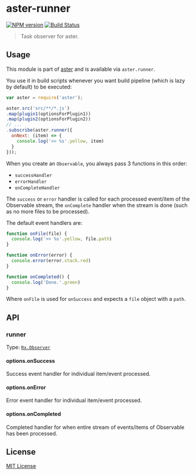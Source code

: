 # aster-runner
[![NPM version][npm-image]][npm-url]
[![Build Status][travis-image]][travis-url]

> Task observer for aster.

## Usage

This module is part of [aster](https://npmjs.org/package/aster) and is available via `aster.runner`.

You use it in build scripts whenever you want build pipeline (which is lazy by default) to be executed:

```javascript
var aster = require('aster');

aster.src('src/**/*.js')
.map(plugin1(optionsForPlugin1))
.map(plugin2(optionsForPlugin2))
// ...
.subscribe(aster.runner({
  onNext: (item) => {
    console.log('>> %s'.yellow, item)
  }
}));
```

When you create an `Observable`, you always pass 3 functions in this order:
- `successHandler`
- `errorHandler`
- `onCompleteHandler`

The `success` or `error` handler is called for each processed event/item of the Observable stream, the `onComplete` handler when the stream is done (such as no more files to be processed).

The default event handlers are:

```js
function onFile(file) {
  console.log('>> %s'.yellow, file.path)
}

function onError(error) {
  console.error(error.stack.red)
}

function onCompleted() {
  console.log('Done.'.green)
}
```

Where `onFile` is used for `onSuccess` and expects a `file` object with a `path`.

## API

### runner
Type: [`Rx.Observer`](https://github.com/Reactive-Extensions/RxJS/blob/master/doc/api/core/observer.md)

#### options.onSuccess

Success event handler for individual item/event processed.

#### options.onError

Error event handler for individual item/event processed.

#### options.onCompleted

Completed handler for when entire stream of events/items of Observable has been processed.

## License

[MIT License](http://en.wikipedia.org/wiki/MIT_License)

[npm-url]: https://npmjs.org/package/aster-runner
[npm-image]: https://badge.fury.io/js/aster-runner.png

[travis-url]: http://travis-ci.org/asterjs/aster-runner
[travis-image]: https://secure.travis-ci.org/asterjs/aster-runner.png?branch=master
